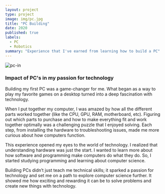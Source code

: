 ```yaml
---
layout: project
type: project
image: img/pc.jpg
title: "PC Building"
date: 2020
published: true
labels:
  - PC 
  - Robotics
summary: "Experience that I've earned from learning how to build a PC"
---
```



![pc-in](https://github.com/user-attachments/assets/d39481b1-dd65-4790-9414-72893f920e70)

### Impact of PC's in my passion for technology

Building my first PC was a game-changer for me. What began as a way to play my favorite games on a desktop turned into a deep fascination with technology.

When I put together my computer, I was amazed by how all the different parts worked together (like the CPU, GPU, RAM, motherboard, etc). Figuring out which parts to purchase and how to make everything fit and work together optimally was a challenging puzzle that I enjoyed solving. Each step, from installing the hardware to troubleshooting issues, made me more curious about how computers function.

This experience opened my eyes to the world of technology. I realized that understanding hardware was just the start. I wanted to learn more about how software and programming make computers do what they do. So, I started studying programming and learning about computer science.

Building PCs didn’t just teach me technical skills; it sparked a passion for technology and set me on a path to explore computer science further. It showed me how exciting and rewarding it can be to solve problems and create new things with technology.
